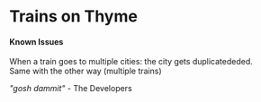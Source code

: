 # Trains on Thyme

#### Known Issues
When a train goes to multiple cities: the city gets duplicatededed.  
Same with the other way (multiple trains)



_"gosh dammit"_ - The Developers
